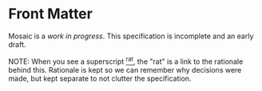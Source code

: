 # Front Matter

Mosaic is a *work in progress*.  This specification is incomplete and an early draft.

NOTE: When you see a <t>superscript</t> [<sup>rat</sup>](rationale.md), the "rat" is a link
to the rationale behind this. Rationale is kept so we can remember why decisions were
made, but kept separate to not clutter the specification.
